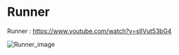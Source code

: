 # Runner
Runner : https://www.youtube.com/watch?v=sIIVut53bG4

![Runner_image](https://github.com/enbayy/Runner/assets/103318928/ac662b99-c9ed-4389-b263-d21dfa725da7)
